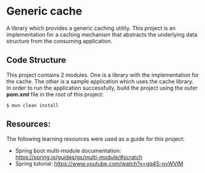 # Generic cache
A library which provides a generic caching utility. This project is an implementation for a caching mechanism that abstracts the underlying data structure from the consuming application.

## Code Structure
This project contains 2 modules. One is a library with the implementation for the cache. The other is a sample application which uses the cache library. In order to run the application successfully, build the project using the outer __pom.xml__ file in the root of this project:
<pre><code>$ mvn clean install</code></pre>

## Resources:
The following learning resources were used as a guide for this project:
* Spring boot multi-module documentation: https://spring.io/guides/gs/multi-module/#scratch
* Spring tutorial: https://www.youtube.com/watch?v=gq4S-ovWVlM
